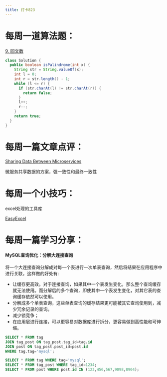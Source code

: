 ```yaml
---
title: 打卡823
---
```


# 每周一道算法题：

[9. 回文数](https://leetcode.cn/problems/palindrome-number/)

```Java
class Solution {
  public boolean isPalindrome(int x) {
    String str = String.valueOf(x);
    int l = 0;
    int r = str.length() - 1;
    while (l <= r) {
      if (str.charAt(l) != str.charAt(r)) {
        return false;
      }
      l++;
      r--;
    }
    return true;
  }
}
```

# 每周一篇文章点评：

[Sharing Data Between Microservices](https://medium.com/@denhox/sharing-data-between-microservices-fe7fb9471208)

微服务共享数据的方案，强一致性和最终一致性

# 每周一个小技巧：

excel处理的工具库

[EasyExcel](https://github.com/alibaba/easyexcel)

# 每周一篇学习分享：

#### MySQL查询优化：分解大连接查询

将一个大连接查询分解成对每一个表进行一次单表查询，然后将结果在应用程序中进行关联，这样做的好处有:

- 让缓存更高效。对于连接查询，如果其中一个表发生变化，那么整个查询缓存就无法使用。而分解后的多个查询，即使其中一个表发生变化，对其它表的查询缓存依然可以使用。
- 分解成多个单表查询，这些单表查询的缓存结果更可能被其它查询使用到，减少冗余记录的查询。
- 减少锁竞争；
- 在应用层进行连接，可以更容易对数据库进行拆分，更容易做到高性能和可伸缩。

```sql
SELECT * FROM tag
JOIN tag_post ON tag_post.tag_id=tag.id
JOIN post ON tag_post.post_id=post.id
WHERE tag.tag='mysql';
```

```sql
SELECT * FROM tag WHERE tag='mysql';
SELECT * FROM tag_post WHERE tag_id=1234;
SELECT * FROM post WHERE post.id IN (123,456,567,9098,8904);
```
